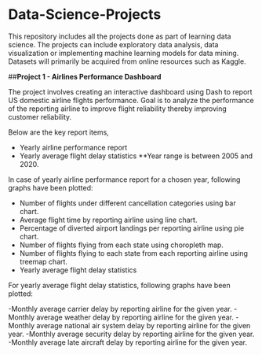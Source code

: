# Data-Science-Projects
This repository includes all the projects done as part of learning data science. 
The projects can include exploratory data analysis, data visualization or implementing machine learning models for data mining. 
Datasets will primarily be acquired from online resources such as Kaggle.


##**Project 1 - Airlines Performance Dashboard**

The project involves creating an interactive dashboard using Dash to report US domestic airline flights performance. Goal is to analyze the performance of the reporting airline to improve flight reliability thereby improving customer reliability.

Below are the key report items,

- Yearly airline performance report 
- Yearly average flight delay statistics
**Year range is between 2005 and 2020.



In case of yearly airline performance report for a chosen year, following graphs have been plotted:

- Number of flights under different cancellation categories using bar chart.
- Average flight time by reporting airline using line chart.
- Percentage of diverted airport landings per reporting airline using pie chart.
- Number of flights flying from each state using choropleth map.
- Number of flights flying to each state from each reporting airline using treemap chart.
- Yearly average flight delay statistics

For yearly average flight delay statistics, following graphs have been plotted:

-Monthly average carrier delay by reporting airline for the given year.
-Monthly average weather delay by reporting airline for the given year.
-Monthly average national air system delay by reporting airline for the given year.
-Monthly average security delay by reporting airline for the given year.
-Monthly average late aircraft delay by reporting airline for the given year.


